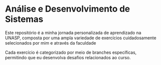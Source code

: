 # Análise e Desenvolvimento de Sistemas
Este repositório é a minha jornada personalizada de aprendizado na UNASP, composta por uma ampla variedade de exercícios cuidadosamente selecionados por mim e através da faculdade

 Cada exercício é categorizado por meio de branches específicas, permitindo que eu desenvolva desafios relacionados ao curso.
